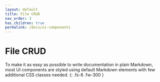 ```yaml
---
layout: default
title: File CRUD
nav_order: 3
has_children: true
permalink: /docs/ui-components
---
```


# **File CRUD**

To make it as easy as possible to write documentation in plain Markdown, most UI components are styled using default Markdown elements with few additional CSS classes needed.
{: .fs-6 .fw-300 }
